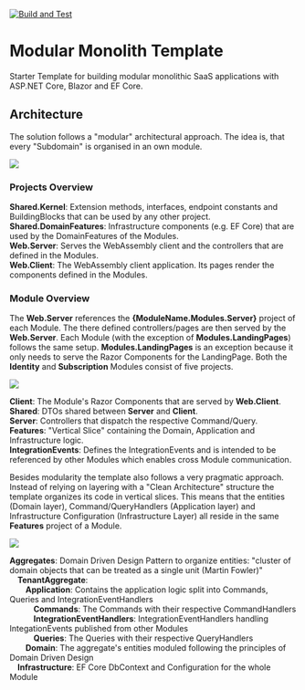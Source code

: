 [![Build and Test](https://github.com/DavidEggenberger/ASPNETCore.Blazor.ModularMonolith.Template/actions/workflows/Build_Test.yml/badge.svg)](https://github.com/DavidEggenberger/ASPNETCore.Blazor.ModularMonolith.Template/actions/workflows/Build_Test.yml)

# Modular Monolith Template

Starter Template for building modular monolithic SaaS applications with ASP.NET Core, Blazor and EF Core.

## Architecture

The solution follows a "modular" architectural approach. The idea is, that every "Subdomain" is organised in an own module. 

<img src="https://raw.githubusercontent.com/DavidEggenberger/ModularMonolith.SaaS.Template/main/Assets/ArchitectureOverview.png" />

### Projects Overview

**Shared.Kernel**: Extension methods, interfaces, endpoint constants and BuildingBlocks that can be used by any other project. <br/>
**Shared.DomainFeatures**: Infrastructure components (e.g. EF Core) that are used by the DomainFeatures of the Modules.<br/> 
**Web.Server**: Serves the WebAssembly client and the controllers that are defined in the Modules.<br/>
**Web.Client**: The WebAssembly client application. Its pages render the components defined in the Modules.<br/>

### Module Overview

The **Web.Server** references the **{ModuleName.Modules.Server}** project of each Module. The there defined controllers/pages are then served by the **Web.Server**. Each Module (with the exception of **Modules.LandingPages**) follows the same setup. **Modules.LandingPages** is an exception because it only needs to serve the Razor Components for the LandingPage. Both the **Identity** and **Subscription** Modules consist of five projects.

<img src="https://raw.githubusercontent.com/DavidEggenberger/ModularMonolith.SaaS.Template/main/Assets/ModuleOverview.png" />

**Client**: The Module's Razor Components that are served by **Web.Client**. <br/>
**Shared**: DTOs shared between **Server** and **Client**. <br/> 
**Server**: Controllers that dispatch the respective Command/Query. <br/>
**Features**: "Vertical Slice" containing the Domain, Application and Infrastructure logic. <br/>
**IntegrationEvents**: Defines the IntegrationEvents and is intended to be referenced by other Modules which enables cross Module communication.

Besides modularity the template also follows a very pragmatic approach. Instead of relying on layering with a "Clean Architecture" structure the template organizes its code in vertical slices. This means that the entities (Domain layer), Command/QueryHandlers (Application layer) and Infrastructure Configuration (Infrastructure Layer) all reside in the same **Features** project of a Module.  

<img src="https://raw.githubusercontent.com/DavidEggenberger/ModularMonolith.SaaS.Template/main/Assets/FeaturesOverview.png" />

**Aggregates**: Domain Driven Design Pattern to organize entities: "cluster of domain objects that can be treated as a single unit (Martin Fowler)"<br/>
 **TenantAggregate**: <br/>
  **Application**: Contains the application logic split into Commands, Queries and IntegrationEventHandlers<br/> 
   **Commands**: The Commands with their respective CommandHandlers <br/>
   **IntegrationEventHandlers**: IntegrationEventHandlers handling IntegationEvents published from other Modules<br/>
   **Queries**: The Queries with their respective QueryHandlers <br/>
  **Domain**: The aggregate's entities moduled following the principles of Domain Driven Design <br/> 
 **Infrastructure**: EF Core DbContext and Configuration for the whole Module



